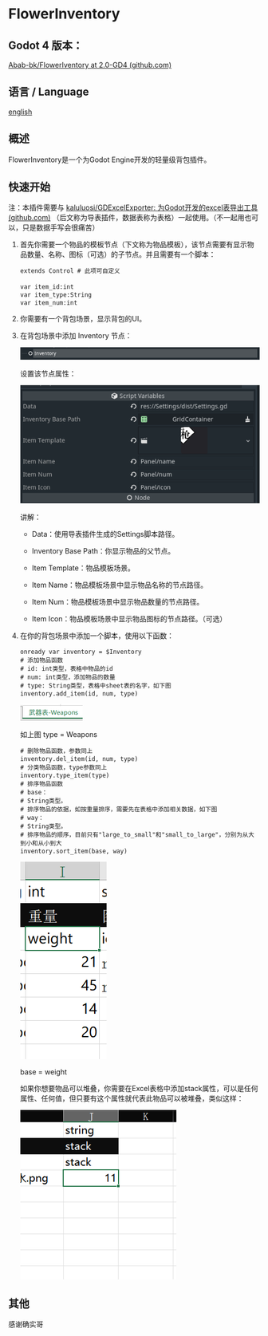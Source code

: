 # FlowerInventory

## Godot 4 版本：

[Abab-bk/FlowerIventory at 2.0-GD4 (github.com)](https://github.com/Abab-bk/FlowerIventory/tree/2.0-GD4)

## 语言 / Language

[english](EnglishReadme.md)

## 概述

FlowerInventory是一个为Godot Engine开发的轻量级背包插件。

## 快速开始

注：本插件需要与 [kaluluosi/GDExcelExporter: 为Godot开发的excel表导出工具 (github.com)](https://github.com/kaluluosi/GDExcelExporter#readme) （后文称为导表插件，数据表称为表格）一起使用。（不一起用也可以，只是数据手写会很痛苦）

1. 首先你需要一个物品的模板节点（下文称为物品模板），该节点需要有显示物品数量、名称、图标（可选）的子节点。并且需要有一个脚本：
   
   ```gdscript
   extends Control # 此项可自定义
   
   var item_id:int
   var item_type:String
   var item_num:int
   ```

2. 你需要有一个背包场景，显示背包的UI。

3. 在背包场景中添加 Inventory 节点：
   
   ![](img/CLo8L.png)
   
   设置该节点属性：
   
   ![](img/CLsGp.png)
   
   讲解：
   
   - Data：使用导表插件生成的Settings脚本路径。
   
   - Inventory Base Path：你显示物品的父节点。
   
   - Item Template：物品模板场景。
   
   - Item Name：物品模板场景中显示物品名称的节点路径。
   
   - Item Num：物品模板场景中显示物品数量的节点路径。
   
   - Item Icon：物品模板场景中显示物品图标的节点路径。（可选）

4. 在你的背包场景中添加一个脚本，使用以下函数：
   
   ```gdscript
   onready var inventory = $Inventory
   # 添加物品函数
   # id: int类型，表格中物品的id
   # num: int类型，添加物品的数量
   # type: String类型，表格中sheet表的名字，如下图
   inventory.add_item(id, num, type)
   ```
   
   ![](img/CLSyk.png)
   
   如上图 type = Weapons
   
   ```gdscript
   # 删除物品函数，参数同上
   inventory.del_item(id, num, type)
   # 分类物品函数，type参数同上
   inventory.type_item(type)
   # 排序物品函数
   # base：
   # String类型。
   # 排序物品的依据，如按重量排序，需要先在表格中添加相关数据，如下图
   # way：
   # String类型。
   # 排序物品的顺序，目前只有"large_to_small"和"small_to_large"，分别为从大到小和从小到大
   inventory.sort_item(base, way)
   ```
   
   ![](img/CLvqU.png)
   
   base = weight
   
   如果你想要物品可以堆叠，你需要在Excel表格中添加stack属性，可以是任何属性、任何值，但只要有这个属性就代表此物品可以被堆叠，类似这样：
   
   ![](img/stack.png)

## 其他

感谢确实哥
